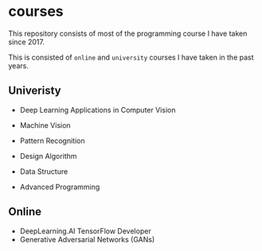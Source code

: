 # courses

This repository consists of most of the programming course I have taken since 2017.

This is consisted of `online` and `university` courses I have taken in the past years.



## Univeristy

- Deep Learning Applications in Computer Vision
- Machine Vision
- Pattern Recognition

- Design Algorithm
- Data Structure
- Advanced Programming


## Online

- DeepLearning.AI TensorFlow Developer
- Generative Adversarial Networks (GANs) 
